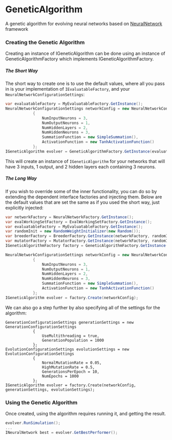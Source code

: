 # GeneticAlgorithm
A genetic algorithm for evolving neural networks based on [NeuralNetwork](https://github.com/jobeland/NeuralNetwork) framework

### Creating the Genetic Algorithm

Creating an instance of IGeneticAlgorithm can be done using an instance of GeneticAlgorithmFactory which implements IGeneticAlgorithmFactory.

##### The Short Way
The short way to create one is to use the default values, where all you pass in is your implementation of `IEvaluatableFactory`, and your `NeuralNetworkConfigurationSettings`:
```c#
var evaluatableFactory = MyEvaluatableFactory.GetInstance();
NeuralNetworkConfigurationSettings networkConfig = new NeuralNetworkConfigurationSettings
            {
                NumInputNeurons = 3,
                NumOutputNeurons = 1,
                NumHiddenLayers = 2,
                NumHiddenNeurons = 3,
                SummationFunction = new SimpleSummation(),
                ActivationFunction = new TanhActivationFunction()
            };
IGeneticAlgorithm evolver = GeneticAlgorithmFactory.GetInstance(evaluatableFactory).Create(networkConfig);
```

This will create an instance of `IGeneticAlgorithm` for your networks that will have 3 inputs, 1 output, and 2 hidden layers each containing 3 neurons. 

##### The Long Way
If you wish to override some of the inner functionality, you can do so by extending the dependent interface factories and injecting them. Below are the default values that are set the same as if you used the short way, just explicitly injected:
```c#
var networkFactory = NeuralNetworkFactory.GetInstance();
var evalWorkingSetFactory = EvalWorkingSetFactory.GetInstance();
var evaluatableFactory = MyEvaluatableFactory.GetInstance();
var randomInit = new RandomWeightInitializer(new Random());
var breederFactory = BreederFactory.GetInstance(networkFactory, randomInit);
var mutatorFactory = MutatorFactory.GetInstance(networkFactory, randomInit);
IGeneticAlgorithmFactory factory = GeneticAlgorithmFactory.GetInstance(networkFactory, evalWorkingSetFactory, evaluatableFactory, breederFactory, mutatorFactory);

NeuralNetworkConfigurationSettings networkConfig = new NeuralNetworkConfigurationSettings
            {
                NumInputNeurons = 3,
                NumOutputNeurons = 1,
                NumHiddenLayers = 2,
                NumHiddenNeurons = 3,
                SummationFunction = new SimpleSummation(),
                ActivationFunction = new TanhActivationFunction()
            };
IGeneticAlgorithm evolver = factory.Create(networkConfig);
```

We can also go a step further by also specifying all of the settings for the algorithm:
```
GenerationConfigurationSettings generationSettings = new GenerationConfigurationSettings
            {
                UseMultithreading = true,
                GenerationPopulation = 1000
            };
EvolutionConfigurationSettings evolutionSettings = new EvolutionConfigurationSettings
            {
                NormalMutationRate = 0.05,
                HighMutationRate = 0.5,
                GenerationsPerEpoch = 10,
                NumEpochs = 1000
            };
IGeneticAlgorithm evolver = factory.Create(networkConfig, generationSettings, evolutionSettings);
```

### Using the Genetic Algorithm
Once created, using the algorithm requires running it, and getting the result.
```c#
evolver.RunSimulation();
...
INeuralNetwork best = evolver.GetBestPerformer();
```



